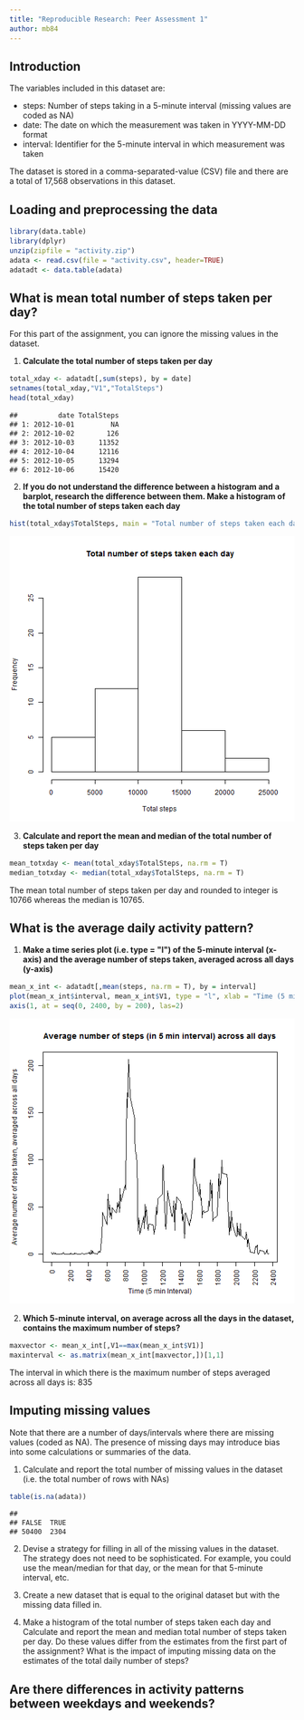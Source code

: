 ```yaml
---
title: "Reproducible Research: Peer Assessment 1"
author: mb84
---
```

## Introduction 

The variables included in this dataset are:

- steps:      Number of steps taking in a 5-minute interval (missing values are coded as NA)
- date:       The date on which the measurement was taken in YYYY-MM-DD format
- interval:   Identifier for the 5-minute interval in which measurement was taken

The dataset is stored in a comma-separated-value (CSV) file and there are a total of 17,568 observations in this dataset.

## Loading and preprocessing the data



```r
library(data.table)
library(dplyr)
unzip(zipfile = "activity.zip")
adata <- read.csv(file = "activity.csv", header=TRUE)
adatadt <- data.table(adata)
```

## What is mean total number of steps taken per day?

For this part of the assignment, you can ignore the missing values in the dataset.  

1. **Calculate the total number of steps taken per day**


```r
total_xday <- adatadt[,sum(steps), by = date]
setnames(total_xday,"V1","TotalSteps")
head(total_xday)
```

```
##          date TotalSteps
## 1: 2012-10-01         NA
## 2: 2012-10-02        126
## 3: 2012-10-03      11352
## 4: 2012-10-04      12116
## 5: 2012-10-05      13294
## 6: 2012-10-06      15420
```


2. **If you do not understand the difference between a histogram and a barplot, research the difference between them. Make a histogram of the total number of steps taken each day**  


```r
hist(total_xday$TotalSteps, main = "Total number of steps taken each day", xlab = "Total steps")
```

![plot of chunk question1.2](figure/question1.2-1.png) 

3. **Calculate and report the mean and median of the total number of steps taken per day**


```r
mean_totxday <- mean(total_xday$TotalSteps, na.rm = T)
median_totxday <- median(total_xday$TotalSteps, na.rm = T)
```

The mean total number of steps taken per day and rounded to integer is 10766 whereas the median is 10765.

## What is the average daily activity pattern?

1. **Make a time series plot (i.e. type = "l") of the 5-minute interval (x-axis) and the average number of steps taken, averaged across all days (y-axis)**


```r
mean_x_int <- adatadt[,mean(steps, na.rm = T), by = interval]
plot(mean_x_int$interval, mean_x_int$V1, type = "l", xlab = "Time (5 min Interval)", ylab = "Average number of steps taken, averaged across all days", xaxt = "n", main = "Average number of steps (in 5 min interval) across all days")
axis(1, at = seq(0, 2400, by = 200), las=2)
```

![plot of chunk question2.1](figure/question2.1-1.png) 

2. **Which 5-minute interval, on average across all the days in the dataset, contains the maximum number of steps?**

```r
maxvector <- mean_x_int[,V1==max(mean_x_int$V1)]
maxinterval <- as.matrix(mean_x_int[maxvector,])[1,1]
```

The interval in which there is the maximum number of steps averaged across all days is: 835

## Imputing missing values

Note that there are a number of days/intervals where there are missing values (coded as NA). The presence of missing days may introduce bias into some calculations or summaries of the data.  

1. Calculate and report the total number of missing values in the dataset (i.e. the total number of rows with NAs)  


```r
table(is.na(adata))
```

```
## 
## FALSE  TRUE 
## 50400  2304
```


2. Devise a strategy for filling in all of the missing values in the dataset. The strategy does not need to be sophisticated. For example, you could use the mean/median for that day, or the mean for that 5-minute interval, etc.


3. Create a new dataset that is equal to the original dataset but with the missing data filled in.

4. Make a histogram of the total number of steps taken each day and Calculate and report the mean and median total number of steps taken per day. Do these values differ from the estimates from the first part of the assignment? What is the impact of imputing missing data on the estimates of the total daily number of steps?

## Are there differences in activity patterns between weekdays and weekends?
